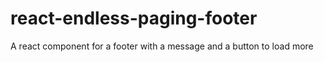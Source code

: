 # react-endless-paging-footer
A react component for a footer with a message and a button to load more
